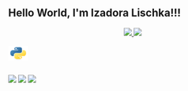 ## Hello World, I'm Izadora Lischka!!!

<div align="center">
  <a href="https://github.com/IzaLischka">
  <img height="180em" src="https://github-readme-stats.vercel.app/api?username=IzaLischka&show_icons=true&theme=tokyonight&include_all_commits=true&count_private=true"/>
  <img height="180em" src="https://github-readme-stats.vercel.app/api/top-langs/?username=IzaLischka&layout=compact&langs_count=7&theme=tokyonight"/>
</div>
<div style="display: inline_block"><br>
  <img align="center" alt="Iza-Python" height="30" width="40" src="https://raw.githubusercontent.com/devicons/devicon/master/icons/python/python-original.svg">
</div>
  
##
  
 <div> 
  <a href="https://instagram.com/life_studies_iza" target="_blank"><img src="https://img.shields.io/badge/Instagram-E4405F?style=for-the-badge&logo=instagram&logoColor=white" target="_blank"></a> 
  <a href="https://www.linkedin.com/in/753332153/" target="_blank"><img src="https://img.shields.io/badge/-LinkedIn-%230077B5?style=for-the-badge&logo=linkedin&logoColor=white" target="_blank"></a> 
   <a href = "mailto:izalis1306@gmail.com"><img src="https://img.shields.io/badge/-Gmail-%23333?style=for-the-badge&logo=gmail&logoColor=white" target="_blank"></a>
  
</div>
